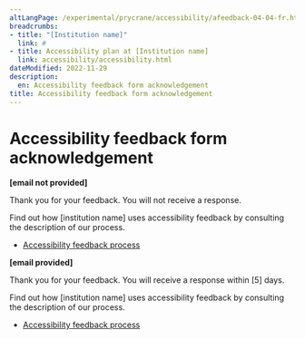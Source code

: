 ```yaml
---
altLangPage: /experimental/prycrane/accessibility/afeedback-04-04-fr.html
breadcrumbs:
- title: "[Institution name]"
  link: #
- title: Accessibility plan at [Institution name]
  link: accessibility/accessibility.html 
dateModified: 2022-11-29
description: 
  en: Accessibility feedback form acknowledgement
title: Accessibility feedback form acknowledgement
---
```

<h1 property="name" id="wb-cont" dir="ltr">Accessibility feedback form acknowledgement</h1>
<p><strong>[email not provided]</strong></p>
<p>Thank you for your feedback. You will not receive a response.</p>
 <p>Find out how [institution name] uses accessibility feedback by consulting the description of our process.</p>
   <ul class="list-inline">
        <li><a href="afeedback-04-02-en.html">Accessibility feedback process</a></li>
      </ul>

<p class="mrgn-tp-lg"><strong>[email provided]</strong></p>
<p>Thank you for your feedback. You will receive a response within [5] days.</p>   
<p>Find out how [institution name] uses accessibility feedback by consulting the description of our process.</p>
   <ul class="list-inline">
        <li><a href="afeedback-04-02-en.html">Accessibility feedback process</a></li>
      </ul>

